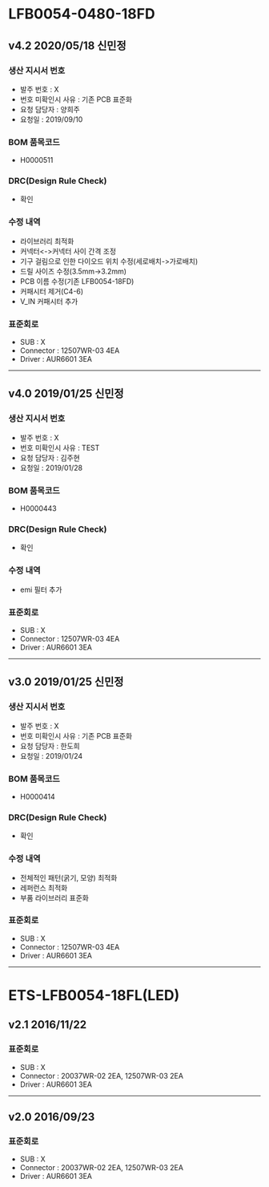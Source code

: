 # LFB0054-0480-18FD

## v4.2 2020/05/18 신민정

### 생산 지시서 번호
* 발주 번호 : X
* 번호 미확인시 사유 : 기존 PCB 표준화
* 요청 담당자 : 양희주
* 요청일 : 2019/09/10

###  BOM 품목코드
* H0000511

### DRC(Design Rule Check)
* 확인

### 수정 내역
* 라이브러리 최적화
* 커넥터<->커넥터 사이 간격 조정
* 기구 걸림으로 인한 다이오드 위치 수정(세로배치->가로배치)
* 드릴 사이즈 수정(3.5mm->3.2mm)
* PCB 이름 수정(기존 LFB0054-18FD)
* 커패시터 제거(C4-6)
* V_IN 커패시터 추가

### 표준회로
* SUB : X
* Connector : 12507WR-03 4EA
* Driver : AUR6601 3EA

----------

## v4.0 2019/01/25 신민정

### 생산 지시서 번호
* 발주 번호 : X
* 번호 미확인시 사유 : TEST
* 요청 담당자 : 김주현
* 요청일 : 2019/01/28

###  BOM 품목코드
* H0000443

### DRC(Design Rule Check)
* 확인

### 수정 내역
* emi 필터 추가

### 표준회로
* SUB : X
* Connector : 12507WR-03 4EA
* Driver : AUR6601 3EA

----------

## v3.0 2019/01/25 신민정

### 생산 지시서 번호
* 발주 번호 : X
* 번호 미확인시 사유 : 기존 PCB 표준화
* 요청 담당자 : 한도희
* 요청일 : 2019/01/24

###  BOM 품목코드
* H0000414

### DRC(Design Rule Check)
* 확인

### 수정 내역
* 전체적인 패턴(굵기, 모양) 최적화
* 레퍼런스 최적화
* 부품 라이브러리 표준화

### 표준회로
* SUB : X
* Connector : 12507WR-03 4EA
* Driver : AUR6601 3EA

----------

# ETS-LFB0054-18FL(LED)

## v2.1 2016/11/22

### 표준회로
* SUB : X
* Connector : 20037WR-02 2EA, 12507WR-03 2EA
* Driver : AUR6601 3EA

----------

## v2.0 2016/09/23

### 표준회로
* SUB : X
* Connector : 20037WR-02 2EA, 12507WR-03 2EA
* Driver : AUR6601 3EA

